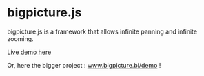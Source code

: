 bigpicture.js
=============

bigpicture.js is a framework that allows infinite panning and infinite zooming. 
 
[Live demo here](http://josephernest.github.io/bigpicture.js/bigpicture.html)

Or, here the bigger project : www.bigpicture.bi/demo !

